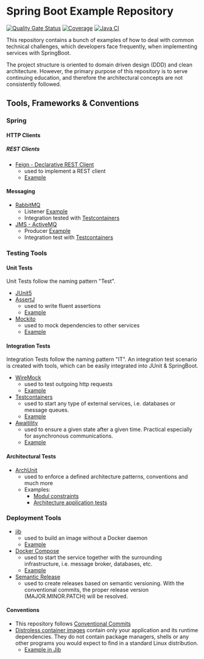 # Spring Boot Example Repository

[![Quality Gate Status](https://sonarcloud.io/api/project_badges/measure?project=step-beyond_spring-boot-examples&metric=alert_status)](https://sonarcloud.io/summary/new_code?id=step-beyond_spring-boot-examples)
[![Coverage](https://sonarcloud.io/api/project_badges/measure?project=step-beyond_spring-boot-examples&metric=coverage)](https://sonarcloud.io/summary/new_code?id=step-beyond_spring-boot-examples)
[![Java CI](https://github.com/step-beyond/spring-boot-examples/actions/workflows/build.yaml/badge.svg)](https://github.com/step-beyond/spring-boot-examples/actions/workflows/build.yaml)

This repository contains a bunch of examples of how to deal with common 
technical challenges, which developers face frequently, when implementing services 
with SpringBoot.

The project structure is oriented to domain driven design (DDD) and clean architecture.
However, the primary purpose of this repository is to serve continuing education, and 
therefore the architectural concepts are not consistently followed.

## Tools, Frameworks & Conventions

### Spring

#### HTTP Clients

##### REST Clients

* [Feign - Declarative REST Client](https://cloud.spring.io/spring-cloud-netflix/multi/multi_spring-cloud-feign.html)
  * used to implement a REST client
  * [Example](infrastructure-petstore-rest-client/src/main/java/today/stepbeyond/examples/springbootexamples/infrastructure/gateways/api/PetStoreApi.java)

#### Messaging

* [RabbitMQ](https://www.rabbitmq.com/)
  * Listener [Example](infrastructure-pet-registration-rabbitmq-listener/src/main/java/today/stepbeyond/examples/springbootxamples/infrastructure/rabbitmq/RabbitMqListener.java)
  * Integration tested with [Testcontainers](infrastructure-pet-registration-rabbitmq-listener/src/test/java/today/stepbeyond/examples/springbootxamples/infrastructure/rabbitmq/RabbitMqListenerIT.java)
* [JMS - ActiveMQ](https://activemq.apache.org/)
  * Producer [Example](infrastructure-pet-jms/src/main/java/today/stepbeyond/examples/springbootexamples/infrastructure/jms/pet/event/JmsPetEventPublisher.java)
  * Integration test with [Testcontainers](application/src/test/java/today/stepbeyond/examples/springbootexamples/application/domain/BirthOfDogIT.java)

### Testing Tools

#### Unit Tests

Unit Tests follow the naming pattern "<TestName>Test". 

* [JUnit5](https://junit.org/junit5/docs/current/user-guide/)
* [AssertJ](https://assertj.github.io/doc/) 
  * used to write fluent assertions
  * [Example](domain/src/test/java/today/stepbeyond/examples/springbootexamples/domain/usecases/DogUseCasesTest.java#L74-L76)
* [Mockito](https://site.mockito.org/)
  * used to mock dependencies to other services
  * [Example](domain/src/test/java/today/stepbeyond/examples/springbootexamples/domain/usecases/DogUseCasesTest.java)

#### Integration Tests

Integration Tests follow the naming pattern "<TestName>IT". An integration test scenario is created with tools, which 
can be easily integrated into JUnit & SpringBoot.

* [WireMock](https://wiremock.org/) 
  * used to test outgoing http requests
  * [Example](infrastructure-petstore-rest-client/src/test/java/today/stepbeyond/examples/springbootexamples/infrastructure/gateways/PetStoreRestClientIT.java)
* [Testcontainers](https://www.testcontainers.org/) 
  * used to start any type of external services, i.e. databases or message queues.
  * [Example](application/src/test/java/today/stepbeyond/examples/springbootexamples/application/domain/BirthOfDogIT.java#L40-L42)
* [Awaitility](http://www.awaitility.org/)
  * used to ensure a given state after a given time. Practical especially for asynchronous communications.
  * [Example](application/src/test/java/today/stepbeyond/examples/springbootexamples/application/domain/BirthOfDogIT.java#L87-L94)

#### Architectural Tests

* [ArchUnit](https://github.com/TNG/ArchUnit/tree/main)
  * used to enforce a defined architecture patterns, conventions and much more
  * Examples:
    * [Modul constraints](domain/src/test/java/today/stepbeyond/examples/springbootexamples/domain/ArchitecturalTest.java)
    * [Architecture application tests](application/src/test/java/today/stepbeyond/examples/springbootexamples/ArchTests.java)

### Deployment Tools

* [jib](https://github.com/GoogleContainerTools/jib/)
  * used to build an image without a Docker daemon
  * [Example](application/build.gradle#L31-38)
* [Docker Compose](https://docs.docker.com/compose/)
  * used to start the service together with the surrounding infrastructure, i.e. message broker, databases, etc.
  * [Example](docker-compose.yml)
* [Semantic Release](https://github.com/semantic-release/semantic-release)
  * used to create releases based on semantic versioning. With the conventional commits, the proper release version (MAJOR.MINOR.PATCH)
    will be resolved.

#### Conventions

* This repository follows [Conventional Commits](https://www.conventionalcommits.org/en/v1.0.0-beta.4/)
* [Distroless container images](https://github.com/GoogleContainerTools/distroless) contain only your
  application and its runtime dependencies. They do not contain package managers, shells or any other
  programs you would expect to find in a standard Linux distribution.
  * [Example in Jib](application/build.gradle#L34) 
